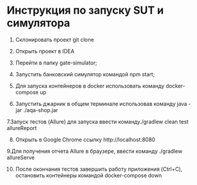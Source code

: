 # Инструкция по запуску SUT и симулятора
1. Склонировать проект git clone

2. Открыть проект в IDEA

3. Перейти в папку gate-simulator;

4. Запустить банковский симулятор командой npm start;

5. Для запуска контейнеров в docker использовать команду docker-compose up

6. Запустить джарник в общем терминале использовав команду java -jar ./aqa-shop.jar

7.Запуск тестов (Allure) для запуска ввести команду./gradlew clean test allureReport

8. Открыть в Google Chrome ссылку http://localhost:8080

9.Для получения отчета Allure в браузере, ввести команду ./gradlew allureServe

10. После окончания тестов завершить работу приложения (Ctrl+C), остановить контейнеры командой docker-compose down

